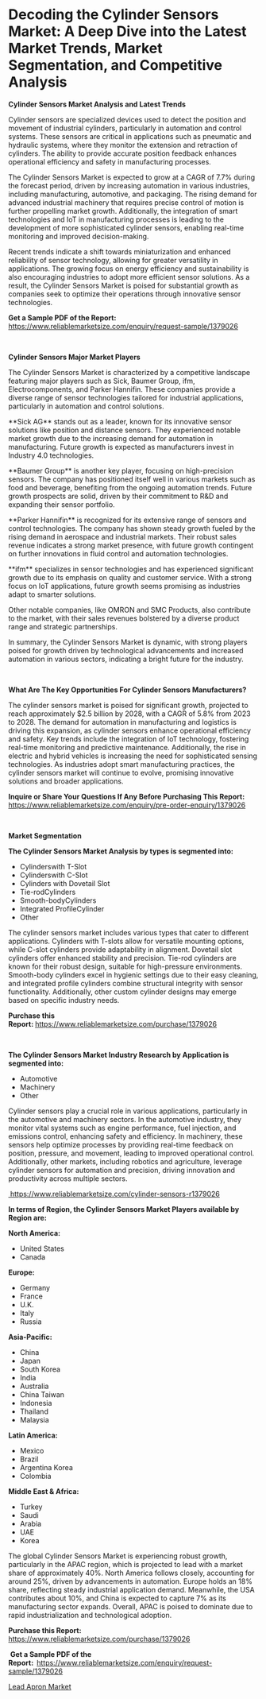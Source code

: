 <p><h1>Decoding the Cylinder Sensors Market: A Deep Dive into the Latest Market Trends, Market Segmentation, and Competitive Analysis</h1></p><p><strong>Cylinder Sensors Market Analysis and Latest Trends</strong></p>
<p><p>Cylinder sensors are specialized devices used to detect the position and movement of industrial cylinders, particularly in automation and control systems. These sensors are critical in applications such as pneumatic and hydraulic systems, where they monitor the extension and retraction of cylinders. The ability to provide accurate position feedback enhances operational efficiency and safety in manufacturing processes.</p><p>The Cylinder Sensors Market is expected to grow at a CAGR of 7.7% during the forecast period, driven by increasing automation in various industries, including manufacturing, automotive, and packaging. The rising demand for advanced industrial machinery that requires precise control of motion is further propelling market growth. Additionally, the integration of smart technologies and IoT in manufacturing processes is leading to the development of more sophisticated cylinder sensors, enabling real-time monitoring and improved decision-making.</p><p>Recent trends indicate a shift towards miniaturization and enhanced reliability of sensor technology, allowing for greater versatility in applications. The growing focus on energy efficiency and sustainability is also encouraging industries to adopt more efficient sensor solutions. As a result, the Cylinder Sensors Market is poised for substantial growth as companies seek to optimize their operations through innovative sensor technologies.</p></p>
<p><strong>Get a Sample PDF of the Report:&nbsp;</strong> <a href="https://www.reliablemarketsize.com/enquiry/request-sample/1379026?utm_campaign=2192&utm_medium=2&utm_source=Github&utm_content=ia&utm_term=16022025&utm_id=cylinder-sensors">https://www.reliablemarketsize.com/enquiry/request-sample/1379026</a></p>
<p>&nbsp;</p>
<p><strong>Cylinder Sensors Major Market Players</strong></p>
<p><p>The Cylinder Sensors Market is characterized by a competitive landscape featuring major players such as Sick, Baumer Group, ifm, Electrocomponents, and Parker Hannifin. These companies provide a diverse range of sensor technologies tailored for industrial applications, particularly in automation and control solutions.</p><p>**Sick AG** stands out as a leader, known for its innovative sensor solutions like position and distance sensors. They experienced notable market growth due to the increasing demand for automation in manufacturing. Future growth is expected as manufacturers invest in Industry 4.0 technologies.</p><p>**Baumer Group** is another key player, focusing on high-precision sensors. The company has positioned itself well in various markets such as food and beverage, benefiting from the ongoing automation trends. Future growth prospects are solid, driven by their commitment to R&D and expanding their sensor portfolio.</p><p>**Parker Hannifin** is recognized for its extensive range of sensors and control technologies. The company has shown steady growth fueled by the rising demand in aerospace and industrial markets. Their robust sales revenue indicates a strong market presence, with future growth contingent on further innovations in fluid control and automation technologies.</p><p>**ifm** specializes in sensor technologies and has experienced significant growth due to its emphasis on quality and customer service. With a strong focus on IoT applications, future growth seems promising as industries adapt to smarter solutions.</p><p>Other notable companies, like OMRON and SMC Products, also contribute to the market, with their sales revenues bolstered by a diverse product range and strategic partnerships.</p><p>In summary, the Cylinder Sensors Market is dynamic, with strong players poised for growth driven by technological advancements and increased automation in various sectors, indicating a bright future for the industry.</p></p>
<p>&nbsp;</p>
<p><strong>What Are The Key Opportunities For Cylinder Sensors Manufacturers?</strong></p>
<p><p>The cylinder sensors market is poised for significant growth, projected to reach approximately $2.5 billion by 2028, with a CAGR of 5.8% from 2023 to 2028. The demand for automation in manufacturing and logistics is driving this expansion, as cylinder sensors enhance operational efficiency and safety. Key trends include the integration of IoT technology, fostering real-time monitoring and predictive maintenance. Additionally, the rise in electric and hybrid vehicles is increasing the need for sophisticated sensing technologies. As industries adopt smart manufacturing practices, the cylinder sensors market will continue to evolve, promising innovative solutions and broader applications.</p></p>
<p><strong>Inquire or Share Your Questions If Any Before Purchasing This Report:</strong> <a href="https://www.reliablemarketsize.com/enquiry/pre-order-enquiry/1379026?utm_campaign=2192&utm_medium=2&utm_source=Github&utm_content=ia&utm_term=16022025&utm_id=cylinder-sensors">https://www.reliablemarketsize.com/enquiry/pre-order-enquiry/1379026</a></p>
<p>&nbsp;</p>
<p><strong>Market Segmentation</strong></p>
<p><strong>The Cylinder Sensors Market Analysis by types is segmented into:</strong></p>
<p><ul><li>Cylinderswith T-Slot</li><li>Cylinderswith C-Slot</li><li>Cylinders with Dovetail Slot</li><li>Tie-rodCylinders</li><li>Smooth-bodyCylinders</li><li>Integrated ProfileCylinder</li><li>Other</li></ul></p>
<p><p>The cylinder sensors market includes various types that cater to different applications. Cylinders with T-slots allow for versatile mounting options, while C-slot cylinders provide adaptability in alignment. Dovetail slot cylinders offer enhanced stability and precision. Tie-rod cylinders are known for their robust design, suitable for high-pressure environments. Smooth-body cylinders excel in hygienic settings due to their easy cleaning, and integrated profile cylinders combine structural integrity with sensor functionality. Additionally, other custom cylinder designs may emerge based on specific industry needs.</p></p>
<p><strong>Purchase this Report:&nbsp;</strong><a href="https://www.reliablemarketsize.com/purchase/1379026?utm_campaign=2192&utm_medium=2&utm_source=Github&utm_content=ia&utm_term=16022025&utm_id=cylinder-sensors">https://www.reliablemarketsize.com/purchase/1379026</a></p>
<p>&nbsp;</p>
<p><strong>The Cylinder Sensors Market Industry Research by Application is segmented into:</strong></p>
<p><ul><li>Automotive</li><li>Machinery</li><li>Other</li></ul></p>
<p><p>Cylinder sensors play a crucial role in various applications, particularly in the automotive and machinery sectors. In the automotive industry, they monitor vital systems such as engine performance, fuel injection, and emissions control, enhancing safety and efficiency. In machinery, these sensors help optimize processes by providing real-time feedback on position, pressure, and movement, leading to improved operational control. Additionally, other markets, including robotics and agriculture, leverage cylinder sensors for automation and precision, driving innovation and productivity across multiple sectors.</p></p>
<p><a href="https://www.reliablemarketsize.com/cylinder-sensors-r1379026?utm_campaign=2192&utm_medium=2&utm_source=Github&utm_content=ia&utm_term=16022025&utm_id=cylinder-sensors">&nbsp;https://www.reliablemarketsize.com/cylinder-sensors-r1379026</a></p>
<p><strong>In terms of Region, the Cylinder Sensors Market Players available by Region are:</strong></p>
<p>
    <p> <strong> North America: </strong>
        <ul>
            <li>United States</li>
            <li>Canada</li>
        </ul>
        </p> 
    <p> <strong> Europe: </strong>
        <ul>
            <li>Germany</li>
            <li>France</li>
            <li>U.K.</li>
            <li>Italy</li>
            <li>Russia</li>
        </ul>
        </p> 
    <p> <strong> Asia-Pacific: </strong>
        <ul>
            <li>China</li>
            <li>Japan</li>
            <li>South Korea</li>
            <li>India</li>
            <li>Australia</li>
            <li>China Taiwan</li>
            <li>Indonesia</li>
            <li>Thailand</li>
            <li>Malaysia</li>
        </ul>
        </p> 
    <p> <strong> Latin America: </strong>
        <ul>
            <li>Mexico</li>
            <li>Brazil</li>
            <li>Argentina Korea</li>
            <li>Colombia</li>
        </ul>
        </p> 
    <p> <strong> Middle East & Africa: </strong>
        <ul>
            <li>Turkey</li>
            <li>Saudi</li>
            <li>Arabia</li>
            <li>UAE</li>
            <li>Korea</li>
        </ul>
    </p>
    </p>
<p><p>The global Cylinder Sensors Market is experiencing robust growth, particularly in the APAC region, which is projected to lead with a market share of approximately 40%. North America follows closely, accounting for around 25%, driven by advancements in automation. Europe holds an 18% share, reflecting steady industrial application demand. Meanwhile, the USA contributes about 10%, and China is expected to capture 7% as its manufacturing sector expands. Overall, APAC is poised to dominate due to rapid industrialization and technological adoption.</p></p>
<p><strong>Purchase this Report: </strong><a href="https://www.reliablemarketsize.com/purchase/1379026?utm_campaign=2192&utm_medium=2&utm_source=Github&utm_content=ia&utm_term=16022025&utm_id=cylinder-sensors">https://www.reliablemarketsize.com/purchase/1379026</a></p>
<p>&nbsp;<strong>Get a Sample PDF of the Report:&nbsp;&nbsp;</strong><a href="https://www.reliablemarketsize.com/enquiry/request-sample/1379026?utm_campaign=2192&utm_medium=2&utm_source=Github&utm_content=ia&utm_term=16022025&utm_id=cylinder-sensors">https://www.reliablemarketsize.com/enquiry/request-sample/1379026</a></p>
<p><strong></strong></p>
<p><p><a href="https://github.com/WashimHussain441/Market-Research-Report-List-1/blob/main/lead-apron-market.md?utm_campaign=2192&utm_medium=2&utm_source=Github&utm_content=ia&utm_term=16022025&utm_id=cylinder-sensors">Lead Apron Market</a></p></p>